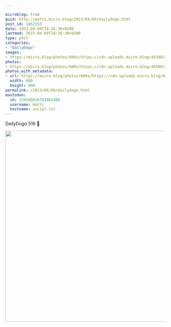 ```yaml
---

microblog: true
guid: http://matti.micro.blog/2023/04/09/dailydogo.html
post_id: 1852353
date: 2023-04-09T18:26:30+0200
lastmod: 2023-04-09T18:26:30+0200
type: post
categories:
- "DailyDogo"
images:
- https://micro.blog/photos/600x/https://cdn.uploads.micro.blog/44388/2023/f7d1cd9f4b.jpg
photos:
- https://micro.blog/photos/600x/https://cdn.uploads.micro.blog/44388/2023/f7d1cd9f4b.jpg
photos_with_metadata:
- url: https://micro.blog/photos/600x/https://cdn.uploads.micro.blog/44388/2023/f7d1cd9f4b.jpg
  width: 600
  height: 600
permalink: /2023/04/09/dailydogo.html
mastodon:
  id: 110169816741962486
  username: matti
  hostname: social.lol
---
```

DailyDogo 516 🐶

<img src="/media/uploads/2023/f7d1cd9f4b.jpg" width="600" height="600" alt="" />
